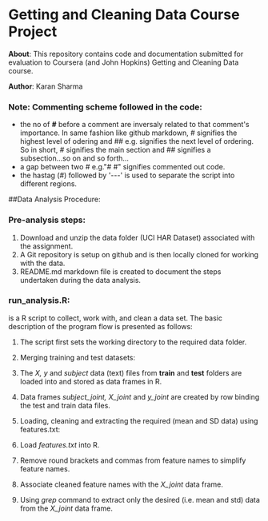 # Getting and Cleaning Data Course Project

**About**:
This repository contains code and documentation submitted for evaluation to Coursera (and John Hopkins) Getting and Cleaning Data course.

**Author**:
Karan Sharma


### Note: Commenting scheme followed in the code:
- the no of **#** before a comment are inversaly related to that comment's importance. In same fashion like github markdown, # signifies the highest level of odering and ## e.g. signifies the next level of ordering. So in short, # signifies the main section and ## signifies a subsection...so on and so forth... 
- a gap between two # e.g."# #" signifies commented out code. 
- the hastag (#) followed by '---' is used to separate the script into different regions.


##Data Analysis Procedure:

### Pre-analysis steps:
1. Download and unzip the data folder (UCI HAR Dataset) associated with the assignment.
2. A Git repository is setup on github and is then locally cloned for working with the data.
3. README.md markdown file is created to document the steps undertaken during the data analysis.

### run_analysis.R: 
is a R script to collect, work with, and clean a data set. The basic description of the program flow is presented as follows:

1. The script first sets the working directory to the required data folder.

2. Merging training and test datasets:
  1. The *X, y* and *subject* data (text) files from **train** and **test** folders are loaded into and stored as data frames in R.
  2. Data frames *subject_joint, X_joint* and *y_joint* are created by row binding the test and train data files.

3. Loading, cleaning and extracting the required (mean and SD data) using features.txt:
  1. Load *features.txt* into R.
  2. Remove round brackets and commas from feature names to simplify feature names.
  3. Associate cleaned feature names with the *X_joint* data frame. 
  4. Using *grep* command to extract only the desired (i.e. mean and std) data from the *X_joint* data frame.
  
